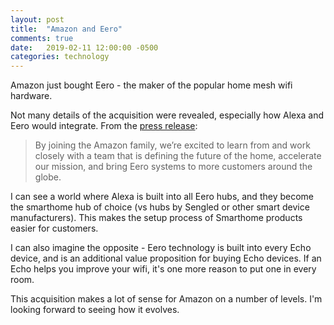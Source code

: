 ```yaml
---
layout: post
title:  "Amazon and Eero"
comments: true
date:   2019-02-11 12:00:00 -0500
categories: technology
---
```


Amazon just bought Eero - the maker of the popular home mesh wifi hardware. 

Not many details of the acquisition were revealed, especially how Alexa and Eero would integrate. From the [press release](https://www.businesswire.com/news/home/20190211005750/en/Amazon-Acquire-eero-Customers-Connect-Smart-Home):

> By joining the Amazon family, we’re excited to learn from and work closely with a team that is defining the future of the home, accelerate our mission, and bring Eero systems to more customers around the globe. 

I can see a world where Alexa is built into all Eero hubs, and they become the smarthome hub of choice (vs hubs by Sengled or other smart device manufacturers). This makes the setup process of Smarthome products easier for customers. 

I can also imagine the opposite - Eero technology is built into every Echo device, and is an additional value proposition for buying Echo devices. If an Echo helps you improve your wifi, it's one more reason to put one in every room. 

This acquisition makes a lot of sense for Amazon on a number of levels. I'm looking forward to seeing how it evolves. 